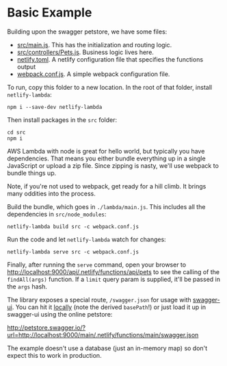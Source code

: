 # Basic Example

Building upon the swagger petstore, we have some files:


* [src/main.js](src/main.js).  This has the initialization and routing logic.
* [src/controllers/Pets.js](src/controllers/Pets.js).  Business logic lives here.
* [netlify.toml](netlify.toml).  A netlify configuration file that specifies the functions output
* [webpack.conf.js](webpack.conf.js).  A simple webpack configuration file.


To run, copy this folder to a new location.  In the root of that folder, install
`netlify-lambda`:

```
npm i --save-dev netlify-lambda
```

Then install packages in the `src` folder:

```
cd src
npm i
```

AWS Lambda with node is great for hello world, but typically you have
dependencies.  That means you either bundle everything up in a single
JavaScript or upload a zip file.  Since zipping is nasty, we'll use
webpack to bundle things up.

Note, if you're not used to webpack, get ready for a hill climb. It brings
many oddities into the process.

Build the bundle, which goes in `./lambda/main.js`.  This includes all the
dependencies in `src/node_modules`:

```
netlify-lambda build src -c webpack.conf.js
```

Run the code and let `netlify-lambda` watch for changes:

```
netlify-lambda serve src -c webpack.conf.js
```

Finally, after running the `serve` command, open your browser to [http://localhost:9000/api/.netlify/functions/api/pets](http://localhost:9000/main/.netlify/functions/main/pets) to see the calling of the `findAll(args)` function.  If a `limit` query param is supplied, it'll be passed in the `args`
hash.

The library exposes a special route, `/swagger.json` for usage with [swagger-ui](https://github.com/swagger-api/swagger-ui/blob/master/README.md).  You can hit it [locally](http://localhost:9000/main/.netlify/functions/main/swagger.json) (note the derived `basePath`!) or just load it up in swagger-ui using the
online petstore:

http://petstore.swagger.io/?url=http://localhost:9000/main/.netlify/functions/main/swagger.json

The example doesn't use a database (just an in-memory map) so don't expect this
to work in production.
